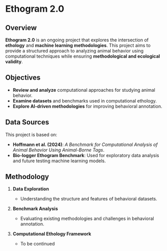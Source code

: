# Ethogram 2.0

## Overview

**Ethogram 2.0** is an ongoing project that explores the intersection of **ethology** and **machine learning methodologies**. This project aims to provide a structured approach to analyzing animal behavior using computational techniques while ensuring **methodological and ecological validity**.

## Objectives

- **Review and analyze** computational approaches for studying animal behavior.
- **Examine datasets** and benchmarks used in computational ethology.
- **Explore AI-driven methodologies** for improving behavioral annotation.

## Data Sources

This project is based on:

- **Hoffmann et al. (2024)**: *A Benchmark for Computational Analysis of Animal Behavior Using Animal-Borne Tags*.
- **Bio-logger Ethogram Benchmark**: Used for exploratory data analysis and future testing machine learning models.

## Methodology

1. **Data Exploration**  
   - Understanding the structure and features of behavioral datasets.
   
2. **Benchmark Analysis**  
   - Evaluating existing methodologies and challenges in behavioral annotation.
   
4. **Computational Ethology Framework**  
   - To be continued

